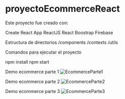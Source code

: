 # proyectoEcommerceReact

Este proyecto fue creado con:

Create React App
ReactJS
React Boostrap
Firebase

Estructura de directorios
/components
/contexts
/utils


Comandos para ejecutar el proyecto

npm install
npm start

Demo ecommerce parte 1
![EcommerceParte1](https://user-images.githubusercontent.com/63183122/198673370-2344c669-62ec-45a4-b5a3-6070a369c13a.gif)

Demo ecommerce parte 2
![EcommerceParte2](https://user-images.githubusercontent.com/63183122/198673579-2c3204dd-5247-408d-a7ec-e3f5d9d977a0.gif)

Demo ecommerce parte 3
![EcommerceParte3](https://user-images.githubusercontent.com/63183122/198673637-6d5ab93d-a2ca-4ed1-893b-296d79495523.gif)
